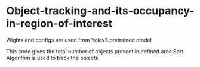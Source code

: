 # Object-tracking-and-its-occupancy-in-region-of-interest
Wights and configs are used from Yolov3 pretrained model

This code gives the total number of objects present in defined area 
Sort Algorithm is used to track the objects
